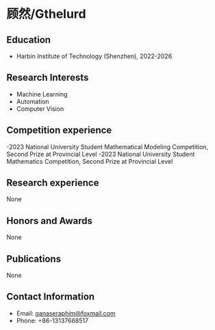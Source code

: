 # 顾然/Gthelurd

## Education

- Harbin Institute of Technology (Shenzhen), 2022-2026

## Research Interests

- Machine Learning
- Automation
- Computer Vision

## Competition experience

-2023 National University Student Mathematical Modeling Competition, Second Prize at Provincial Level
-2023 National University Student Mathematics Competition, Second Prize at Provincial Level

## Research experience

None

## Honors and Awards

None

## Publications

None

## Contact Information

- Email: ganaseraphim@foxmail.com
- Phone: +86-13137668517
